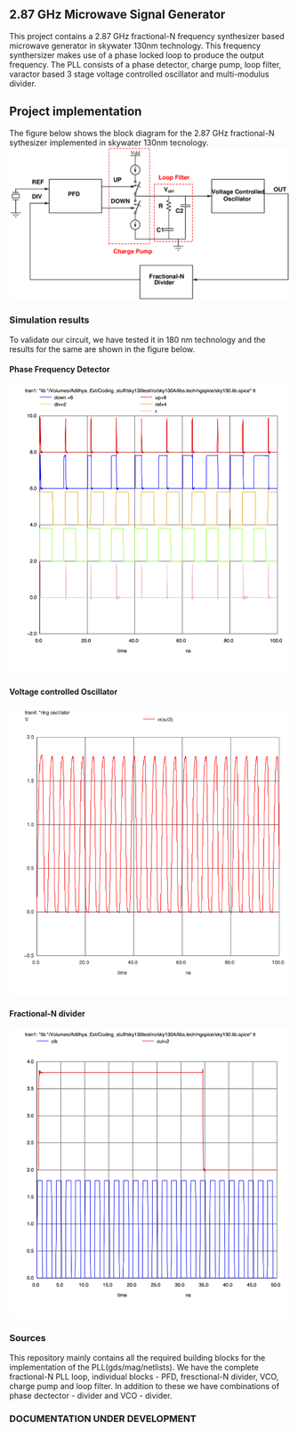 ## 2.87 GHz Microwave Signal Generator

This project contains a 2.87 GHz fractional-N frequency synthesizer based microwave generator in skywater 130nm technology. This frequency synthersizer makes use of a phase locked loop to produce the output frequency. The PLL consists of a phase detector, charge pump, loop filter, varactor based 3 stage voltage controlled oscillator and multi-modulus divider.

## Project implementation
The figure below shows the block diagram for the 2.87 GHz fractional-N sythesizer implemented in skywater 130nm tecnology.  
![PLL loop](Images/PLL.png "Fractional -N synthesiszer PLL")


### Simulation results
To validate our circuit, we have tested it in 180 nm technology and the results for the same are shown in the figure below.
#### Phase Frequency Detector
![](Images/pfd.png)
#### Voltage controlled Oscillator
![](Images/ro_cbank_var_post.png)
#### Fractional-N divider
![](Images/div.png)
### Sources
This repository mainly contains all the required building blocks for the implementation of the PLL(gds/mag/netlists). We have the complete fractional-N PLL loop, individual blocks - PFD, fresctional-N divider, VCO, charge pump and loop filter. In addition to these we have combinations of phase dectector - divider and VCO - divider.  

### DOCUMENTATION UNDER DEVELOPMENT
